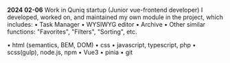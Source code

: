 **2024 02-06**
Work in Quniq startup (Junior vue-frontend developer)
I developed, worked on, and maintained my own module in the project, which includes:
• Task Manager
• WYSIWYG editor
• Archive
• Other similar functions: "Favorites", "Filters", "Sorting", etc.

• html (semantics, BEM, DOM)
• css
• javascript, typescript, php
• scss(gulp), node.js, npm
• Vue3
• pinia
• git
